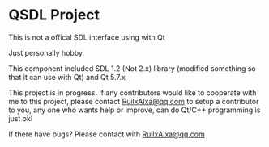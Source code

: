 # QSDL Project

This is not a offical SDL interface using with Qt

Just personally hobby.

This component included SDL 1.2 (Not 2.x) library (modified something so that 
it can use with Qt) and Qt 5.7.x

This project is in progress. If any contributors would like to cooperate with
me to this project, please contact RuilxAlxa@qq.com to setup a contributor
to you, any one who wants help or improve, can do Qt/C++ programming is just ok!

If there have bugs?
Please contact with <RuilxAlxa@qq.com>
